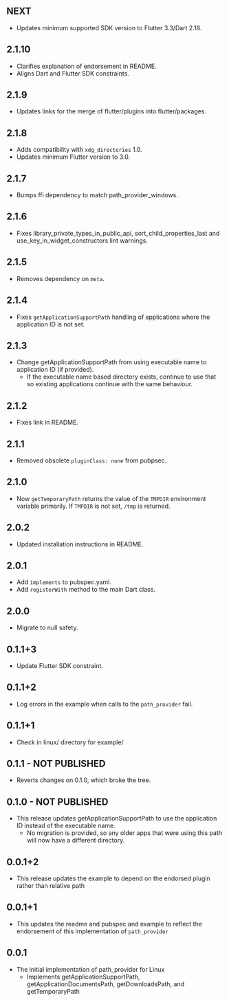 ## NEXT

* Updates minimum supported SDK version to Flutter 3.3/Dart 2.18.

## 2.1.10

* Clarifies explanation of endorsement in README.
* Aligns Dart and Flutter SDK constraints.

## 2.1.9

* Updates links for the merge of flutter/plugins into flutter/packages.

## 2.1.8

* Adds compatibility with `xdg_directories` 1.0.
* Updates minimum Flutter version to 3.0.

## 2.1.7

* Bumps ffi dependency to match path_provider_windows.

## 2.1.6

* Fixes library_private_types_in_public_api, sort_child_properties_last and use_key_in_widget_constructors
  lint warnings.

## 2.1.5

* Removes dependency on `meta`.

## 2.1.4

* Fixes `getApplicationSupportPath` handling of applications where the
  application ID is not set.

## 2.1.3

* Change getApplicationSupportPath from using executable name to application ID (if provided).
  * If the executable name based directory exists, continue to use that so existing applications continue with the same behaviour.

## 2.1.2

* Fixes link in README.

## 2.1.1

* Removed obsolete `pluginClass: none` from pubpsec.

## 2.1.0

* Now `getTemporaryPath` returns the value of the `TMPDIR` environment variable primarily. If `TMPDIR` is not set, `/tmp` is returned.

## 2.0.2

* Updated installation instructions in README.

## 2.0.1

* Add `implements` to pubspec.yaml.
* Add `registerWith` method to the main Dart class.

## 2.0.0

* Migrate to null safety.

## 0.1.1+3

* Update Flutter SDK constraint.

## 0.1.1+2

* Log errors in the example when calls to the `path_provider` fail.

## 0.1.1+1

* Check in linux/ directory for example/

## 0.1.1 - NOT PUBLISHED

* Reverts changes on 0.1.0, which broke the tree.

## 0.1.0 - NOT PUBLISHED

* This release updates getApplicationSupportPath to use the application ID instead of the executable name.
  * No migration is provided, so any older apps that were using this path will now have a different directory.

## 0.0.1+2

* This release updates the example to depend on the endorsed plugin rather than relative path

## 0.0.1+1

* This updates the readme and pubspec and example to reflect the endorsement of this implementation of `path_provider`

## 0.0.1

* The initial implementation of path\_provider for Linux
  * Implements getApplicationSupportPath, getApplicationDocumentsPath, getDownloadsPath, and getTemporaryPath
